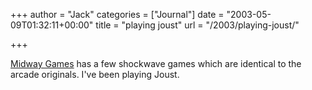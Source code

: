 +++
author = "Jack"
categories = ["Journal"]
date = "2003-05-09T01:32:11+00:00"
title = "playing joust"
url = "/2003/playing-joust/"

+++

[Midway Games][1] has a few shockwave games which are identical to the arcade originals. I've been playing Joust.

 [1]: http://www.midway.com/